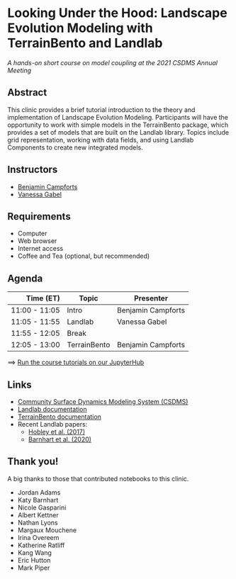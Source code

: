 # Looking Under the Hood: Landscape Evolution Modeling with TerrainBento and Landlab

*A hands-on short course on model coupling at the 2021 CSDMS Annual Meeting*


## Abstract

This clinic provides a brief tutorial introduction to the theory and implementation of Landscape Evolution Modeling. Participants will have the opportunity to work with simple models in the TerrainBento package, which provides a set of models that are built on the Landlab library. Topics include grid representation, working with data fields, and using Landlab Components to create new integrated models.


## Instructors

* [Benjamin Campforts](https://instaar.colorado.edu/people/benjamin-campforts/)
* [Vanessa Gabel](https://www.colorado.edu/geologicalsciences/vanessa-gabel)


## Requirements

* Computer
* Web browser
* Internet access
* Coffee and Tea (optional, but recommended)


## Agenda


| Time (ET)      | Topic                       | Presenter                |
| -------------: | --------------------------- | -----------              |
| 11:00 - 11:05  | Intro                       | Benjamin Campforts       |
| 11:05 - 11:55  | Landlab                     | Vanessa Gabel            |
| 11:55 - 12:05  | Break                       |                          |
| 12:05 - 13:00  | TerrainBento                | Benjamin Campforts       |


==> [Run the course tutorials on our JupyterHub](https://csdms.rc.colorado.edu/hub/user-redirect/git-pull?repo=https%3A%2F%2Fgithub.com%2Fcsdms%2Fcsdms2021_landlab_terrainbento&urlpath=tree%2Fcsdms2021_landlab_terrainbento%2F&branch=main)


## Links

* [Community Surface Dynamics Modeling System
  (CSDMS)](http://csdms.colorado.edu)
* [Landlab documentation](https://landlab.readthedocs.io/)
* [ TerrainBento documentation](https://terrainbento.readthedocs.io/en/latest/)
* Recent Landlab papers:
  * [Hobley et al. (2017)](https://www.earth-surf-dynam.net/5/21/2017/esurf-5-21-2017.html)
  * [Barnhart et al. (2020)](https://www.earth-surf-dynam-discuss.net/esurf-2020-12/)



## Thank you!

A big thanks to those that contributed notebooks to this clinic.

*  Jordan Adams
*  Katy Barnhart
*  Nicole Gasparini
*  Albert Kettner
*  Nathan Lyons
*  Margaux Mouchene
*  Irina Overeem
*  Katherine Ratliff
*  Kang Wang
*  Eric Hutton
*  Mark Piper

